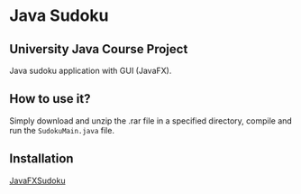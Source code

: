 # Java Sudoku

## University Java Course Project
Java sudoku application with GUI (JavaFX).

## How to use it?
Simply download and unzip the .rar file in a specified directory, compile and run the `SudokuMain.java` file.

## Installation
[JavaFXSudoku](https://github.com/Stuksi/SudokuApp/releases/download/v1.0/SudokuJava.zip)
